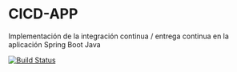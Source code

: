 # CICD-APP
Implementación de la integración continua / entrega continua en la aplicación Spring Boot Java

[![Build Status](https://travis-ci.com/JennyPereira/CICD-APP.svg)](https://travis-ci.com/JennyPereira/CICD-APP)
